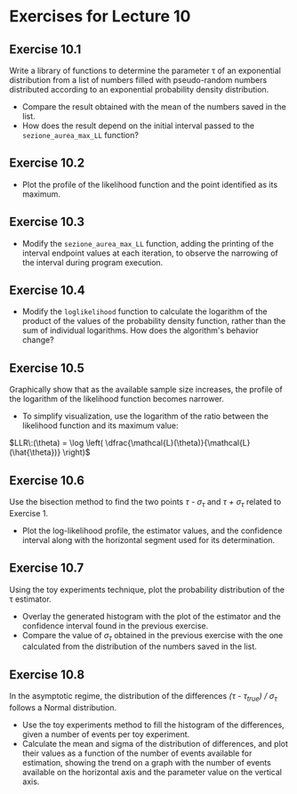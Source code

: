# Exercises for Lecture 10

## Exercise 10.1

Write a library of functions to determine the parameter &tau; of an exponential distribution
from a list of numbers filled with pseudo-random numbers
distributed according to an exponential probability density distribution.
  * Compare the result obtained with the mean of the numbers saved in the list.
  * How does the result depend on the initial interval passed to the ```sezione_aurea_max_LL``` function?

## Exercise 10.2

 * Plot the profile of the likelihood function and the point identified as its maximum.

## Exercise 10.3

 * Modify the ```sezione_aurea_max_LL``` function,
   adding the printing of the interval endpoint values at each iteration,
   to observe the narrowing of the interval during program execution.

## Exercise 10.4

* Modify the ```loglikelihood``` function to calculate the logarithm of the product
   of the values of the probability density function, rather than the sum of individual logarithms.
   How does the algorithm's behavior change?

## Exercise 10.5

Graphically show that as the available sample size increases,
the profile of the logarithm of the likelihood function becomes narrower.
  * To simplify visualization, use the logarithm of the ratio
    between the likelihood function and its maximum value:
  
  $LLR\:(\theta) = \log \left( \dfrac{\mathcal{L}(\theta)}{\mathcal{L}(\hat{\theta})} \right)$

## Exercise 10.6

Use the bisection method to find the two points
*&tau; - &sigma;<sub>&tau;</sub>* and *&tau; + &sigma;<sub>&tau;</sub>*
related to Exercise 1.
  * Plot the log-likelihood profile, the estimator values, and the confidence interval
    along with the horizontal segment used for its determination.

## Exercise 10.7

Using the toy experiments technique,
plot the probability distribution of the &tau; estimator.
  * Overlay the generated histogram with the plot of the estimator and the confidence interval
    found in the previous exercise.
  * Compare the value of *&sigma;<sub>&tau;</sub>* obtained in the previous exercise
    with the one calculated from the distribution of the numbers saved in the list.

## Exercise 10.8

In the asymptotic regime,
the distribution of the differences *(&tau; - &tau;<sub>true</sub>) / &sigma;<sub>&tau;</sub>* 
follows a Normal distribution.
  * Use the toy experiments method to fill the histogram of the differences,
    given a number of events per toy experiment.
  * Calculate the mean and sigma of the distribution of differences,
    and plot their values as a function of the number of events available for estimation,
    showing the trend on a graph with the number of events available on the horizontal axis
    and the parameter value on the vertical axis.
